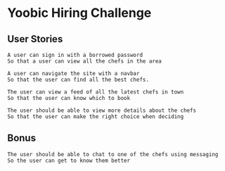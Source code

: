# Yoobic Hiring Challenge

<!-- https://randomuser.me/api/ -->

## User Stories

```
A user can sign in with a borrowed password
So that a user can view all the chefs in the area
```

```
A user can navigate the site with a navbar
So that the user can find all the best chefs.
```

```
The user can view a feed of all the latest chefs in town
So that the user can know which to book
```

```
The user should be able to view more details about the chefs
So that the user can make the right choice when deciding
```

## Bonus

```
The user should be able to chat to one of the chefs using messaging
So the user can get to know them better
```
